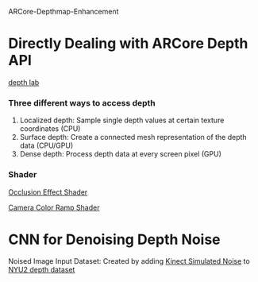 ARCore-Depthmap-Enhancement

Directly Dealing with ARCore Depth API
=======================================
[depth lab](https://github.com/googlesamples/arcore-depth-lab/)

### Three different ways to access depth
1. Localized depth: Sample single depth values at certain texture coordinates (CPU)
2. Surface depth: Create a connected mesh representation of the depth data (CPU/GPU)
3. Dense depth: Process depth data at every screen pixel (GPU)


### Shader
[Occlusion Effect Shader](https://github.com/google-ar/arcore-unity-sdk/blob/master/Assets/GoogleARCore/Examples/Common/Materials/Shaders/OcclusionImageEffect.shader)

[Camera Color Ramp Shader](https://github.com/google-ar/arcore-unity-sdk/blob/master/Assets/GoogleARCore/Examples/Common/Materials/Shaders/CameraColorRampShader.shader)



CNN for Denoising Depth Noise
=======================================
Noised Image Input Dataset: Created by adding [Kinect Simulated Noise](https://github.com/ankurhanda/simkinect) to [NYU2 depth dataset](https://drive.google.com/file/d/1WoOZOBpOWfmwe7bknWS5PMUCLBPFKTOw/view)
